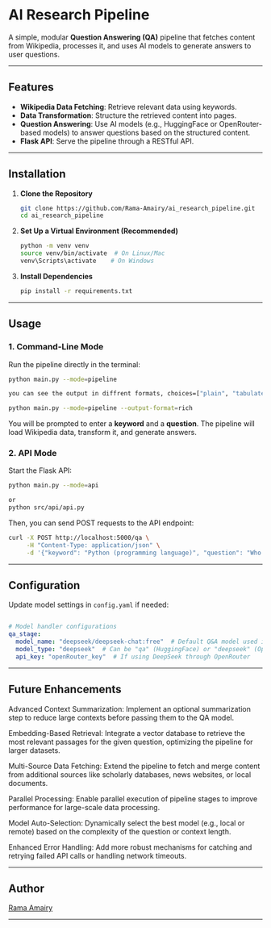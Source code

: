 # AI Research Pipeline

A simple, modular **Question Answering (QA)** pipeline that fetches content from Wikipedia, processes it, and uses AI models to generate answers to user questions.

---

## Features

- **Wikipedia Data Fetching**: Retrieve relevant data using keywords.
- **Data Transformation**: Structure the retrieved content into pages.
- **Question Answering**: Use AI models (e.g., HuggingFace or OpenRouter-based models) to answer questions based on the structured content.
- **Flask API**: Serve the pipeline through a RESTful API.

---

## Installation

1. **Clone the Repository**

   ```bash
   git clone https://github.com/Rama-Amairy/ai_research_pipeline.git
   cd ai_research_pipeline
   ```

2. **Set Up a Virtual Environment (Recommended)**

   ```bash
   python -m venv venv
   source venv/bin/activate  # On Linux/Mac
   venv\Scripts\activate    # On Windows
   ```

3. **Install Dependencies**

   ```bash
   pip install -r requirements.txt
   ```

---

## Usage

### 1. Command-Line Mode

Run the pipeline directly in the terminal:

```bash
python main.py --mode=pipeline

you can see the output in diffrent formats, choices=["plain", "tabulate","rich"], default="plain"

python main.py --mode=pipeline --output-format=rich
```

You will be prompted to enter a **keyword** and a **question**. The pipeline will load Wikipedia data, transform it, and generate answers.

### 2. API Mode

Start the Flask API:

```bash
python main.py --mode=api

or
python src/api/api.py
```

Then, you can send POST requests to the API endpoint:

```bash
curl -X POST http://localhost:5000/qa \
     -H "Content-Type: application/json" \
     -d '{"keyword": "Python (programming language)", "question": "Who created Python?"}'
```

---



## Configuration

Update model settings in `config.yaml` if needed:

```yaml

# Model handler configurations
qa_stage:
  model_name: "deepseek/deepseek-chat:free"  # Default Q&A model used in QATransformStage
  model_type: "deepseek"  # Can be "qa" (HuggingFace) or "deepseek" (OpenRouter)
  api_key: "openRouter_key"  # If using DeepSeek through OpenRouter

```

---


## Future Enhancements


Advanced Context Summarization: Implement an optional summarization step to reduce large contexts before passing them to the QA model.

Embedding-Based Retrieval: Integrate a vector database to retrieve the most relevant passages for the given question, optimizing the pipeline for larger datasets.

Multi-Source Data Fetching: Extend the pipeline to fetch and merge content from additional sources like scholarly databases, news websites, or local documents.

Parallel Processing: Enable parallel execution of pipeline stages to improve performance for large-scale data processing.

Model Auto-Selection: Dynamically select the best model (e.g., local or remote) based on the complexity of the question or context length.

Enhanced Error Handling: Add more robust mechanisms for catching and retrying failed API calls or handling network timeouts.

----

## Author

[Rama Amairy](https://github.com/Rama-Amairy)

---



